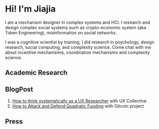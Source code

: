 # Hi! I'm Jiajia

I am a mechanism designer in complex systems and HCI. I research and design complex social systems such as crypto-economic system (aka Token Engineering), misinformation on social networks. 

I was a cognitive scientist by training, I did research in psychology, design research, social computing, and complexity science. Come chat with me about incentive mechanisims, coordination mechanisms and complexity science.

## Academic Research

## BlogPost
1. [How to think systematically as a UX Researcher](https://uxdesign.cc/how-to-think-systematically-as-a-ux-researcher-50f4a7ed2b27) with UX Collective
2. [How to Attack and Defend Quadratic Funding](https://gitcoin.co/blog/how-to-attack-and-defend-quadratic-funding/) with Gitcoin project

## Press

